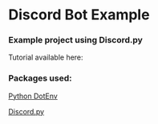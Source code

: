 # Discord Bot Example
### Example project using Discord.py
Tutorial available here: 

### Packages used:

[Python DotEnv](https://github.com/theskumar/python-dotenv)

[Discord.py](https://github.com/Rapptz/discord.py)